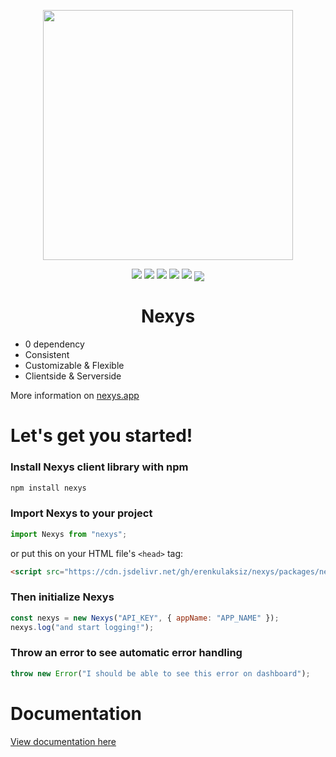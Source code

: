 <p align="center">
  <img src="https://imgur.com/DxcGlDs.png" width="400" />
</p>
<p align="center">
  <span>
    <img src="https://img.shields.io/badge/TypeScript-007ACC?style=for-the-badge&logo=typescript&logoColor=white" />
    <img src="https://img.shields.io/badge/React-20232A?style=for-the-badge&logo=react&logoColor=61DAFB" />
    <img src="https://img.shields.io/badge/next.js-000000?style=for-the-badge&logo=nextdotjs&logoColor=white" />
    <img src="https://img.shields.io/badge/Node.js-339933?style=for-the-badge&logo=nodedotjs&logoColor=white" />
    <img src="https://img.shields.io/badge/License-Apache_2.0-blue.svg" />
    <a href="https://www.npmjs.com/package/nexys">
      <img src="https://nodei.co/npm/nexys.png?downloads=true" align="center" />
    </a>
  </span>
</p>

<h1 align="center">Nexys</h1>

- 0 dependency 
- Consistent
- Customizable & Flexible
- Clientside & Serverside

More information on [nexys.app](https://nexys.app)

# Let's get you started!

### Install Nexys client library with npm

```bash
npm install nexys
```

### Import Nexys to your project

```javascript
import Nexys from "nexys";
```

or put this on your HTML file's `<head>` tag:

```html
<script src="https://cdn.jsdelivr.net/gh/erenkulaksiz/nexys/packages/nexys/bundle.min.js"></script>
```

### Then initialize Nexys

```javascript
const nexys = new Nexys("API_KEY", { appName: "APP_NAME" });
nexys.log("and start logging!");
```

### Throw an error to see automatic error handling

```javascript
throw new Error("I should be able to see this error on dashboard");
```

# Documentation

[View documentation here](https://docs.nexys.app)
